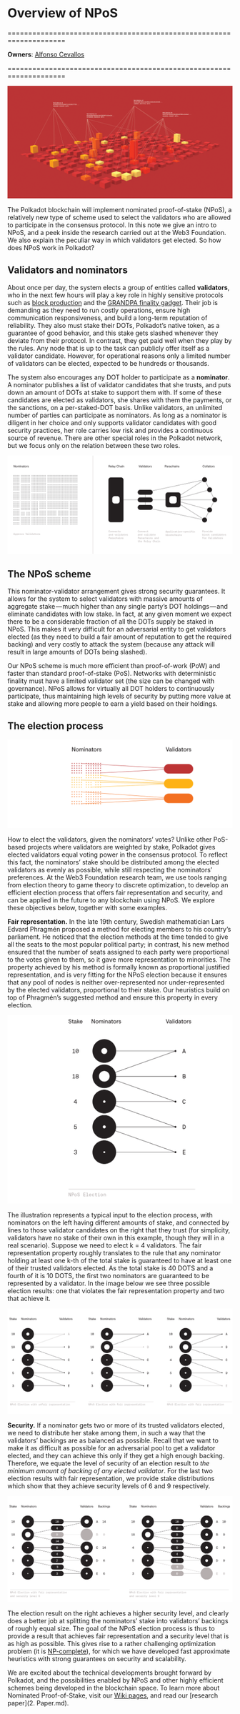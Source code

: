 # Overview of NPoS

====================================================================

**Owners**: [Alfonso Cevallos](/team_members/alfonso.html)

====================================================================

![](NPoS_Cover.png)


The Polkadot blockchain will implement nominated proof-of-stake (NPoS), a relatively new type of scheme used to select the validators who are allowed to participate in the consensus protocol. In this note we give an intro to NPoS, and a peek inside the research carried out at the Web3 Foundation. We also explain the peculiar way in which validators get elected. So how does NPoS work in Polkadot?

## Validators and nominators

About once per day, the system elects a group of entities called **validators**, who in the next few hours will play a key role in highly sensitive protocols such as [block production](../block-production.html) and the [GRANDPA finality gadget](../finality.html). Their job is demanding as they need to run costly operations, ensure high communication responsiveness, and build a long-term reputation of reliability. They also must stake their DOTs, Polkadot’s native token, as a guarantee of good behavior, and this stake gets slashed whenever they deviate from their protocol. In contrast, they get paid well when they play by the rules. Any node that is up to the task can publicly offer itself as a validator candidate. However, for operational reasons only a limited number of validators can be elected, expected to be hundreds or thousands.

The system also encourages any DOT holder to participate as a **nominator**. A nominator publishes a list of validator candidates that she trusts, and puts down an amount of DOTs at stake to support them with. If some of these candidates are elected as validators, she shares with them the payments, or the sanctions, on a per-staked-DOT basis. Unlike validators, an unlimited number of parties can participate as nominators. As long as a nominator is diligent in her choice and only supports validator candidates with good security practices, her role carries low risk and provides a continuous source of revenue. There are other special roles in the Polkadot network, but we focus only on the relation between these two roles.

![](NPoS_1.png)



## The NPoS scheme

This nominator-validator arrangement gives strong security guarantees. It allows for the system to select validators with massive amounts of aggregate stake — much higher than any single party’s DOT holdings — and eliminate candidates with low stake. In fact, at any given moment we expect there to be a considerable fraction of all the DOTs supply be staked in NPoS. This makes it very difficult for an adversarial entity to get validators elected (as they need to build a fair amount of reputation to get the required backing) and very costly to attack the system (because any attack will result in large amounts of DOTs being slashed).

Our NPoS scheme is much more efficient than proof-of-work (PoW) and faster than standard proof-of-stake (PoS). Networks with deterministic finality must have a limited validator set (the size can be changed with governance). NPoS allows for virtually all DOT holders to continuously participate, thus maintaining high levels of security by putting more value at stake and allowing more people to earn a yield based on their holdings.

## The election process

![](NPoS_2.png)


How to elect the validators, given the nominators’ votes? Unlike other PoS-based projects where validators are weighted by stake, Polkadot gives elected validators equal voting power in the consensus protocol. To reflect this fact, the nominators’ stake should be distributed among the elected validators as evenly as possible, while still respecting the nominators’ preferences. At the Web3 Foundation research team, we use tools ranging from election theory to game theory to discrete optimization, to develop an efficient election process that offers fair representation and security, and can be applied in the future to any blockchain using NPoS. We explore these objectives below, together with some examples.

**Fair representation.** In the late 19th century, Swedish mathematician Lars Edvard Phragmén proposed a method for electing members to his country’s parliament. He noticed that the election methods at the time tended to give all the seats to the most popular political party; in contrast, his new method ensured that the number of seats assigned to each party were proportional to the votes given to them, so it gave more representation to minorities. The property achieved by his method is formally known as proportional justified representation, and is very fitting for the NPoS election because it ensures that any pool of nodes is neither over-represented nor under-represented by the elected validators, proportional to their stake. Our heuristics build on top of Phragmén’s suggested method and ensure this property in every election.

![](NPoS_3.png)


The illustration represents a typical input to the election process, with nominators on the left having different amounts of stake, and connected by lines to those validator candidates on the right that they trust (for simplicity, validators have no stake of their own in this example, though they will in a real scenario). Suppose we need to elect k = 4 validators. The fair representation property roughly translates to the rule that any nominator holding at least one k-th of the total stake is guaranteed to have at least one of their trusted validators elected. As the total stake is 40 DOTS and a fourth of it is 10 DOTS, the first two nominators are guaranteed to be represented by a validator. In the image below we see three possible election results: one that violates the fair representation property and two that achieve it.


![](NPoS_4.png)


**Security.** If a nominator gets two or more of its trusted validators elected, we need to distribute her stake among them, in such a way that the validators’ backings are as balanced as possible. Recall that we want to make it as difficult as possible for an adversarial pool to get a validator elected, and they can achieve this only if they get a high enough backing. Therefore, we equate the level of security of an election result to *the minimum amount of backing of any elected validator*. For the last two election results with fair representation, we provide stake distributions which show that they achieve security levels of 6 and 9 respectively.

![](NPoS_5.png)


The election result on the right achieves a higher security level, and clearly does a better job at splitting the nominators’ stake into validators’ backings of roughly equal size. The goal of the NPoS election process is thus to provide a result that achieves fair representation and a security level that is as high as possible. This gives rise to a rather challenging optimization problem (it is [NP-complete](https://www.britannica.com/science/NP-complete-problem)), for which we have developed fast approximate heuristics with strong guarantees on security and scalability.

We are excited about the technical developments brought forward by Polkadot, and the possibilities enabled by NPoS and other highly efficient schemes being developed in the blockchain space. To learn more about Nominated Proof-of-Stake, visit our [Wiki pages](https://wiki.polkadot.network/docs/en/learn-staking), and read our [research paper](2. Paper.md).
